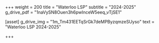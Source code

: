 +++
weight = 200
title = "Waterloo LSP"
subtitle = "2024-2025"
g_drive_pdf = "1naVySN8Ouen3h6pwInceW5eeq_vTjSE1"


[asset]
  g_drive_img = "1m_Tm431EETqSrGk7deMPByzqmzeSUyso"
  text = "Waterloo LSP 2024-2025"


+++
